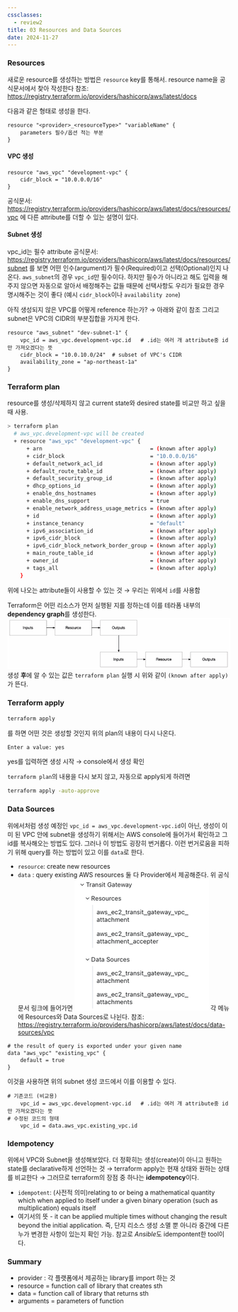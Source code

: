 ```yaml
---
cssclasses:
  - review2
title: 03 Resources and Data Sources
date: 2024-11-27
---
```

### Resources
새로운 resource를 생성하는 방법은 `resource` key를 통해서.
resource name을 공식문서에서 찾아 작성한다
참조: https://registry.terraform.io/providers/hashicorp/aws/latest/docs

다음과 같은 형태로 생성을 한다.
```hcl
resource "<provider>_<resourceType>" "variableName" {
	parameters 필수/옵션 적는 부분
}
```

#### VPC 생성
```hcl
resource "aws_vpc" "development-vpc" {
	cidr_block = "10.0.0.0/16"
}
```

공식문서: https://registry.terraform.io/providers/hashicorp/aws/latest/docs/resources/vpc 에 다른 attribute를 더할 수 있는 설명이 있다.

#### Subnet 생성
vpc_id는 필수 attribute
공식문서: https://registry.terraform.io/providers/hashicorp/aws/latest/docs/resources/subnet 를 보면 어떤 인수(argument)가 필수(Required)이고 선택(Optional)인지 나온다. `aws_subnet`의 경우 `vpc_id`만 필수이다.
하지만 필수가 아니라고 해도 입력을 해주지 않으면 자동으로 알아서 배정해주는 값들 때문에 선택사항도 우리가 필요한 경우 명시해주는 것이 좋다 (예시 `cidr_block`이나 `availability zone`)

아직 생성되지 않은 VPC를 어떻게 reference 하는가? → 아래와 같이 참조
그리고 subnet은 VPC의 CIDR의 부분집합을 가지게 한다.
```hcl ln:true
resource "aws_subnet" "dev-subnet-1" {
	vpc_id = aws_vpc.development-vpc.id   # .id는 여러 개 attribute중 id만 가져오겠다는 뜻
	cidr_block = "10.0.10.0/24"  # subset of VPC's CIDR
	availability_zone = "ap-northeast-1a"
}
```

### Terraform plan
resource를 생성/삭제하지 않고 current state와 desired state를 비교만 하고 싶을 때 사용.

```sh
> terraform plan
  # aws_vpc.development-vpc will be created
  + resource "aws_vpc" "development-vpc" {
      + arn                                  = (known after apply)
      + cidr_block                           = "10.0.0.0/16"
      + default_network_acl_id               = (known after apply)
      + default_route_table_id               = (known after apply)
      + default_security_group_id            = (known after apply)
      + dhcp_options_id                      = (known after apply)
      + enable_dns_hostnames                 = (known after apply)
      + enable_dns_support                   = true
      + enable_network_address_usage_metrics = (known after apply)
      + id                                   = (known after apply)
      + instance_tenancy                     = "default"
      + ipv6_association_id                  = (known after apply)
      + ipv6_cidr_block                      = (known after apply)
      + ipv6_cidr_block_network_border_group = (known after apply)
      + main_route_table_id                  = (known after apply)
      + owner_id                             = (known after apply)
      + tags_all                             = (known after apply)
    }
```

위에 나오는 attribute들이 사용할 수 있는 것 → 우리는 위에서 `id`를 사용함

Terraform은 어떤 리소스가 먼저 실행됟 지를 정하는데 이를 테라폼 내부의 **dependency graph**를 생성한다.
![](<./_images/Pasted image 20241104180825.png>)
생성 **후**에 알 수 있는 값은  `terraform plan` 실행 시 위와 같이 `(known after apply)`가 뜬다.

### Terraform apply
```sh
terraform apply
```
를 하면 어떤 것은 생성할 것인지 위의 plan의 내용이 다시 나온다.

```sh
Enter a value: yes
```

yes를 입력하면 생성 시작 → console에서 생성 확인

`terraform plan`의 내용을 다시 보지 않고, 자동으로 apply되게 하려면
```sh
terraform apply -auto-approve
```

### Data Sources
위에서처럼 생성 예정인 `vpc_id = aws_vpc.development-vpc.id`이 아닌,
생성이 이미 된 VPC 안에 subnet을 생성하기 위해서는 AWS console에 들어가서 확인하고 그 id를 복사해오는 방법도 있다.
그러나 이 방법도 굉장히 번거롭다.
이런 번거로움을 피하기 위해 query를 하는 방법이 있고 이를 `data`로 한다.
- `resource`: create new resources
- `data` : query existing AWS resources
둘 다 Provider에서 제공해준다.
위 공식문서 링크에 들어가면
![](<./_images/Pasted image 20241103211508.png>)
각 메뉴에 Resources와 Data Sources로 나뉜다.
참조: https://registry.terraform.io/providers/hashicorp/aws/latest/docs/data-sources/vpc

```hcl ln:true
# the result of query is exported under your given name
data "aws_vpc" "existing_vpc" { 
	default = true
}
```

이것을 사용하면 위의 subnet 생성 코드에서 이를 이용할 수 있다.

```hcl
# 기존코드 (비교용)
	vpc_id = aws_vpc.development-vpc.id   # .id는 여러 개 attribute중 id만 가져오겠다는 뜻
# 수정된 코드의 형태
	vpc_id = data.aws_vpc.existing_vpc.id
```

### Idempotency
위에서 VPC와 Subnet을 생성해보았다.
더 정확히는 생성(create)이 아니고 원하는 state를 declarative하게 선언하는 것 → terraform apply는 현재 상태와 원하는 상태를 비교한다 → 그러므로 terraform의 장점 중 하나는 **idempotency**이다.
- `idempotent`: (사전적 의미)relating to or being a mathematical quantity which when applied to itself under a given binary operation (such as multiplication) equals itself
- 여기서의 뜻 - it can be applied multiple times without changing the result beyond the initial application.
즉, 단지 리소스 생성 소멸 뿐 아니라 중간에 다른 누가 변경한 사항이 있는지 확인 가능.
참고로 *Ansible*도 idempontent한 tool이다.

### Summary
- provider : 각 플랫폼에서 제공하는 library를 import 하는 것
- resource = function call of library that creates sth
- data = function call of library that returns sth
- arguments = parameters of function
